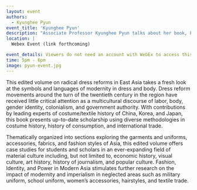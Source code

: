 ```yaml
---
layout: event
authors:
  - Kyunghee Pyun
event_title: 'Kyunghee Pyun'
description: "Associate Professor Kyunghee Pyun talks about her book, Fashion, Identity, and Power in Modern Asia"
location: |
  Webex Event (link forthcoming)

event_details: Viewers do not need an account with WebEx to access this event. After clicking the link, the event can be viewed either through your web browser or by downloading the WebEx desktop application. If this is your first time using WebEx, please plan on joining the event several minutes before the starting time to troubleshoot any issues.
time: 5pm - 6pm
image: pyun-event.jpg
---
```

This edited volume on radical dress reforms in East Asia takes a fresh look at the symbols and languages of modernity in dress and body. Dress reform movements around the turn of the twentieth century in the region have received little critical attention as a multicultural discourse of labor, body, gender identity, colonialism, and government authority. With contributions by leading experts of costume/textile history of China, Korea, and Japan, this book presents up-to-date scholarship using diverse methodologies in costume history, history of consumption, and international trade.

Thematically organized into sections exploring the garments and uniforms, accessories, fabrics, and fashion styles of Asia, this edited volume offers case studies for students and scholars in an ever-expanding field of material culture including, but not limited to, economic history, visual culture, art history, history of journalism, and popular culture. Fashion, Identity, and Power in Modern Asia stimulates further research on the impact of modernity and imperialism in neglected areas such as military uniform, school uniform, women’s accessories, hairstyles, and textile trade.
